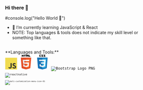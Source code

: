 ### Hi there 👋
#console.log("Hello World 👋")
- 🌱 I’m currently learning JavaScript & React 
- NOTE: Top languages & tools does not indicate my skill level or something like that.
<br>
**Languages and Tools:**  
<br>
<code><img src="https://raw.githubusercontent.com/devicons/devicon/master/icons/javascript/javascript-original.svg" alt="javascript" style="max-width:100%;" width="40" height="40"></code>
<code><img src="https://raw.githubusercontent.com/devicons/devicon/master/icons/html5/html5-original-wordmark.svg" alt="html5" style="max-width:100%;" width="50" height="50"></code>  
<code><img src="https://raw.githubusercontent.com/devicons/devicon/master/icons/css3/css3-original-wordmark.svg" alt="css3" style="max-width:100%;" width="50" height="50"></code>
<code><img class="preview-image" src="https://brandslogos.com/wp-content/uploads/images/bootstrap-logo.png" alt="Bootstrap Logo PNG" style="max-width:100%" width="40" height="40"><code>
<code><img src="https://camo.githubusercontent.com/5c92eeb467fd5d2b1ef1c560e3c3c2f758a8d4e03a8136bda7b41a2d3d4a1b59/68747470733a2f2f72656163746e61746976652e6465762f696d672f6865616465725f6c6f676f2e737667" alt="reactnative" data-canonical-src="https://reactnative.dev/img/header_logo.svg" style="max-width:100%;" width="40" height="40"><code>
<code><img src="https://www.offensive-security.com/images/kali-customization-menu-icon-01.svg" alt="kali-customization-menu-icon-01" style="max-width:100%" width="50" height="50"><code>
